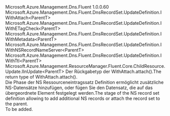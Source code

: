 <Type Name="IWithNSRecordNameServerOrAttachable&lt;ParentT&gt;" FullName="Microsoft.Azure.Management.Dns.Fluent.DnsRecordSet.UpdateDefinition.IWithNSRecordNameServerOrAttachable&lt;ParentT&gt;">
  <TypeSignature Language="C#" Value="public interface IWithNSRecordNameServerOrAttachable&lt;ParentT&gt; : Microsoft.Azure.Management.Dns.Fluent.DnsRecordSet.UpdateDefinition.IWithAttach&lt;ParentT&gt;, Microsoft.Azure.Management.Dns.Fluent.DnsRecordSet.UpdateDefinition.IWithETagCheck&lt;ParentT&gt;, Microsoft.Azure.Management.Dns.Fluent.DnsRecordSet.UpdateDefinition.IWithMetadata&lt;ParentT&gt;, Microsoft.Azure.Management.Dns.Fluent.DnsRecordSet.UpdateDefinition.IWithNSRecordNameServer&lt;ParentT&gt;, Microsoft.Azure.Management.Dns.Fluent.DnsRecordSet.UpdateDefinition.IWithTtl&lt;ParentT&gt;, Microsoft.Azure.Management.ResourceManager.Fluent.Core.ChildResource.Update.IInUpdate&lt;ParentT&gt;" />
  <TypeSignature Language="ILAsm" Value=".class public interface auto ansi abstract IWithNSRecordNameServerOrAttachable`1&lt;ParentT&gt; implements class Microsoft.Azure.Management.Dns.Fluent.DnsRecordSet.UpdateDefinition.IWithAttach`1&lt;!ParentT&gt;, class Microsoft.Azure.Management.Dns.Fluent.DnsRecordSet.UpdateDefinition.IWithETagCheck`1&lt;!ParentT&gt;, class Microsoft.Azure.Management.Dns.Fluent.DnsRecordSet.UpdateDefinition.IWithMetadata`1&lt;!ParentT&gt;, class Microsoft.Azure.Management.Dns.Fluent.DnsRecordSet.UpdateDefinition.IWithNSRecordNameServer`1&lt;!ParentT&gt;, class Microsoft.Azure.Management.Dns.Fluent.DnsRecordSet.UpdateDefinition.IWithTtl`1&lt;!ParentT&gt;, class Microsoft.Azure.Management.ResourceManager.Fluent.Core.ChildResource.Update.IInUpdate`1&lt;!ParentT&gt;" />
  <TypeSignature Language="DocId" Value="T:Microsoft.Azure.Management.Dns.Fluent.DnsRecordSet.UpdateDefinition.IWithNSRecordNameServerOrAttachable`1" />
  <TypeSignature Language="VB.NET" Value="Public Interface IWithNSRecordNameServerOrAttachable(Of ParentT)&#xA;Implements IInUpdate(Of ParentT), IWithAttach(Of ParentT), IWithETagCheck(Of ParentT), IWithMetadata(Of ParentT), IWithNSRecordNameServer(Of ParentT), IWithTtl(Of ParentT)" />
  <TypeSignature Language="F#" Value="type IWithNSRecordNameServerOrAttachable&lt;'ParentT&gt; = interface&#xA;    interface IWithNSRecordNameServer&lt;'ParentT&gt;&#xA;    interface IWithAttach&lt;'ParentT&gt;&#xA;    interface IInUpdate&lt;'ParentT&gt;&#xA;    interface IWithTtl&lt;'ParentT&gt;&#xA;    interface IWithMetadata&lt;'ParentT&gt;&#xA;    interface IWithETagCheck&lt;'ParentT&gt;" />
  <AssemblyInfo>
    <AssemblyName>Microsoft.Azure.Management.Dns.Fluent</AssemblyName>
    <AssemblyVersion>1.0.0.60</AssemblyVersion>
  </AssemblyInfo>
  <TypeParameters>
    <TypeParameter Name="ParentT" />
  </TypeParameters>
  <Interfaces>
    <Interface>
      <InterfaceName>Microsoft.Azure.Management.Dns.Fluent.DnsRecordSet.UpdateDefinition.IWithAttach&lt;ParentT&gt;</InterfaceName>
    </Interface>
    <Interface>
      <InterfaceName>Microsoft.Azure.Management.Dns.Fluent.DnsRecordSet.UpdateDefinition.IWithETagCheck&lt;ParentT&gt;</InterfaceName>
    </Interface>
    <Interface>
      <InterfaceName>Microsoft.Azure.Management.Dns.Fluent.DnsRecordSet.UpdateDefinition.IWithMetadata&lt;ParentT&gt;</InterfaceName>
    </Interface>
    <Interface>
      <InterfaceName>Microsoft.Azure.Management.Dns.Fluent.DnsRecordSet.UpdateDefinition.IWithNSRecordNameServer&lt;ParentT&gt;</InterfaceName>
    </Interface>
    <Interface>
      <InterfaceName>Microsoft.Azure.Management.Dns.Fluent.DnsRecordSet.UpdateDefinition.IWithTtl&lt;ParentT&gt;</InterfaceName>
    </Interface>
    <Interface>
      <InterfaceName>Microsoft.Azure.Management.ResourceManager.Fluent.Core.ChildResource.Update.IInUpdate&lt;ParentT&gt;</InterfaceName>
    </Interface>
  </Interfaces>
  <Docs>
    <typeparam name="ParentT"><span data-ttu-id="0c2ed-101">Der Rückgabetyp der WithAttach.attach().</span><span class="sxs-lookup"><span data-stu-id="0c2ed-101">The return type of  WithAttach.attach().</span></span></typeparam>
    <summary>
            <span data-ttu-id="0c2ed-102">Die Phase der NS Ressourceneintragssatz Definition ermöglicht zusätzliche NS-Datensätze hinzufügen, oder fügen Sie den Datensatz, die auf das übergeordnete Element festgelegt werden.</span><span class="sxs-lookup"><span data-stu-id="0c2ed-102">The stage of the NS record set definition allowing to add additional NS records or attach the record set to the parent.</span></span>
            </summary>
    <remarks>To be added.</remarks>
  </Docs>
  <Members />
</Type>